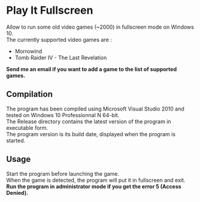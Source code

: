 # Play It Fullscreen
Allow to run some old video games (~2000) in fullscreen mode on Windows 10.  
The currently supported video games are :  
* Morrowind
* Tomb Raider IV - The Last Revelation

**Send me an email if you want to add a game to the list of supported games.**

## Compilation
The program has been compiled using Microsoft Visual Studio 2010 and tested on Windows 10 Professionnal N 64-bit.  
The Release directory contains the latest version of the program in executable form.  
The program version is its build date, displayed when the program is started.

## Usage
Start the program before launching the game.  
When the game is detected, the program will put it in fullscreen and exit.  
**Run the program in administrator mode if you get the error 5 (Access Denied).**
